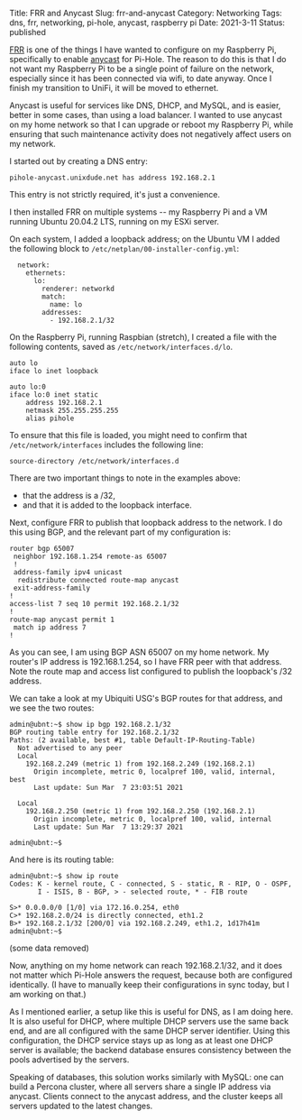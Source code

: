 Title: FRR and Anycast
Slug: frr-and-anycast
Category: Networking
Tags: dns, frr, networking, pi-hole, anycast, raspberry pi
Date: 2021-3-11
Status: published

[FRR](https://frrouting.org) is one of the things I have wanted to configure on my Raspberry Pi, specifically to enable
[anycast](https://en.wikipedia.org/wiki/Anycast) for Pi-Hole.  The reason to do this is that I do not want my Raspberry Pi to be a single
point of failure on the network, especially since it has been connected via wifi, to date anyway.
Once I finish my transition to UniFi, it will be moved to ethernet.

Anycast is useful for services like DNS, DHCP, and MySQL,
and is easier, better in some cases, than using a load balancer.  I wanted to use anycast on my home
network so that I can upgrade or reboot my Raspberry Pi, while ensuring that such maintenance
activity does not negatively affect users on my network.

I started out by creating a DNS entry:

```pihole-anycast.unixdude.net has address 192.168.2.1```

This entry is not strictly required, it's just a convenience.

I then installed FRR on multiple systems -- my Raspberry Pi and a VM
running Ubuntu 20.04.2 LTS, running on my ESXi server.

On each system, I added a loopback address; on the Ubuntu VM I added the following block
to ```/etc/netplan/00-installer-config.yml```:

```
  network:
    ethernets:
      lo:
        renderer: networkd
        match:
          name: lo
        addresses:
          - 192.168.2.1/32
```

On the Raspberry Pi, running Raspbian (stretch), I created a file with the following contents,
saved as ```/etc/network/interfaces.d/lo```.

```
auto lo
iface lo inet loopback

auto lo:0
iface lo:0 inet static
    address 192.168.2.1
    netmask 255.255.255.255
    alias pihole
```

To ensure that this file is loaded, you  might need to confirm that ```/etc/network/interfaces```
includes the following line:

```
source-directory /etc/network/interfaces.d
```

There are two important things to note in the examples above:

- that the address is a /32,
- and that it is added to the loopback interface.

Next, configure FRR to publish that loopback address to the network.  I do this using BGP,
and the relevant part of my configuration is:

    router bgp 65007
     neighbor 192.168.1.254 remote-as 65007
     !
     address-family ipv4 unicast
      redistribute connected route-map anycast
     exit-address-family
    !
    access-list 7 seq 10 permit 192.168.2.1/32
    !
    route-map anycast permit 1
     match ip address 7
    !

As you can see, I am using BGP ASN 65007 on my home network.  My router's IP address is 192.168.1.254,
so I have FRR peer with that address.  Note the route
map and access list configured to publish the loopback's /32 address.

We can take a look at my Ubiquiti USG's BGP routes for that address, and we see the two routes:
```
admin@ubnt:~$ show ip bgp 192.168.2.1/32
BGP routing table entry for 192.168.2.1/32
Paths: (2 available, best #1, table Default-IP-Routing-Table)
  Not advertised to any peer
  Local
    192.168.2.249 (metric 1) from 192.168.2.249 (192.168.2.1)
      Origin incomplete, metric 0, localpref 100, valid, internal, best
      Last update: Sun Mar  7 23:03:51 2021

  Local
    192.168.2.250 (metric 1) from 192.168.2.250 (192.168.2.1)
      Origin incomplete, metric 0, localpref 100, valid, internal
      Last update: Sun Mar  7 13:29:37 2021

admin@ubnt:~$ 
```

And here is its routing table:
```
admin@ubnt:~$ show ip route     
Codes: K - kernel route, C - connected, S - static, R - RIP, O - OSPF,
       I - ISIS, B - BGP, > - selected route, * - FIB route

S>* 0.0.0.0/0 [1/0] via 172.16.0.254, eth0
C>* 192.168.2.0/24 is directly connected, eth1.2
B>* 192.168.2.1/32 [200/0] via 192.168.2.249, eth1.2, 1d17h41m
admin@ubnt:~$ 
```
(some data removed)

Now, anything on my home
network can reach 192.168.2.1/32, and it does not matter which Pi-Hole answers the request, because both
are configured identically.  (I have to manually keep their configurations in sync today, but I am
working on that.)

As I mentioned earlier, a setup like this is useful for DNS, as I am doing here.  It is also useful
for DHCP, where multiple DHCP servers use the same back end, and are all configured with the same
DHCP server identifier.  Using this configuration, the DHCP service stays up as long as at least one
DHCP server is available; the backend database ensures consistency between the pools advertised by
the servers.

Speaking of databases, this solution works similarly with MySQL: one can build a Percona cluster, where
all servers share a single IP address via anycast.  Clients connect to the anycast address, and the
cluster keeps all servers updated to the latest changes.
